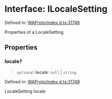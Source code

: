 # Interface: ILocaleSetting

Defined in: [WAProto/index.d.ts:31746](https://github.com/Riders004/Tv/blob/3d6aaf6f3efb499dc9d0ca82bb24083bb45a8478/WAProto/index.d.ts#L31746)

Properties of a LocaleSetting.

## Properties

### locale?

> `optional` **locale**: `null` \| `string`

Defined in: [WAProto/index.d.ts:31749](https://github.com/Riders004/Tv/blob/3d6aaf6f3efb499dc9d0ca82bb24083bb45a8478/WAProto/index.d.ts#L31749)

LocaleSetting locale
